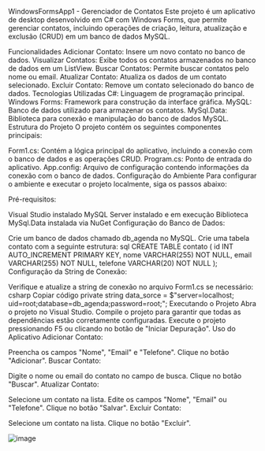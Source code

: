WindowsFormsApp1 - Gerenciador de Contatos
Este projeto é um aplicativo de desktop desenvolvido em C# com Windows Forms, que permite gerenciar contatos, incluindo operações de criação, leitura, atualização e exclusão (CRUD) em um banco de dados MySQL.

Funcionalidades
Adicionar Contato: Insere um novo contato no banco de dados.
Visualizar Contatos: Exibe todos os contatos armazenados no banco de dados em um ListView.
Buscar Contatos: Permite buscar contatos pelo nome ou email.
Atualizar Contato: Atualiza os dados de um contato selecionado.
Excluir Contato: Remove um contato selecionado do banco de dados.
Tecnologias Utilizadas
C#: Linguagem de programação principal.
Windows Forms: Framework para construção da interface gráfica.
MySQL: Banco de dados utilizado para armazenar os contatos.
MySql.Data: Biblioteca para conexão e manipulação do banco de dados MySQL.
Estrutura do Projeto
O projeto contém os seguintes componentes principais:

Form1.cs: Contém a lógica principal do aplicativo, incluindo a conexão com o banco de dados e as operações CRUD.
Program.cs: Ponto de entrada do aplicativo.
App.config: Arquivo de configuração contendo informações da conexão com o banco de dados.
Configuração do Ambiente
Para configurar o ambiente e executar o projeto localmente, siga os passos abaixo:

Pré-requisitos:

Visual Studio instalado
MySQL Server instalado e em execução
Biblioteca MySql.Data instalada via NuGet
Configuração do Banco de Dados:

Crie um banco de dados chamado db_agenda no MySQL.
Crie uma tabela contato com a seguinte estrutura:
sql
CREATE TABLE contato (
    id INT AUTO_INCREMENT PRIMARY KEY,
    nome VARCHAR(255) NOT NULL,
    email VARCHAR(255) NOT NULL,
    telefone VARCHAR(20) NOT NULL
);
Configuração da String de Conexão:

Verifique e atualize a string de conexão no arquivo Form1.cs se necessário:
csharp
Copiar código
private string data_sorce = $"server=localhost; uid=root;database=db_agenda;password=root;";
Executando o Projeto
Abra o projeto no Visual Studio.
Compile o projeto para garantir que todas as dependências estão corretamente configuradas.
Execute o projeto pressionando F5 ou clicando no botão de "Iniciar Depuração".
Uso do Aplicativo
Adicionar Contato:

Preencha os campos "Nome", "Email" e "Telefone".
Clique no botão "Adicionar".
Buscar Contato:

Digite o nome ou email do contato no campo de busca.
Clique no botão "Buscar".
Atualizar Contato:

Selecione um contato na lista.
Edite os campos "Nome", "Email" ou "Telefone".
Clique no botão "Salvar".
Excluir Contato:

Selecione um contato na lista.
Clique no botão "Excluir".



![image](https://github.com/PauloBumba/Aplicativo_form/assets/143729787/5773314a-467e-4566-a432-b4f150482c45)
